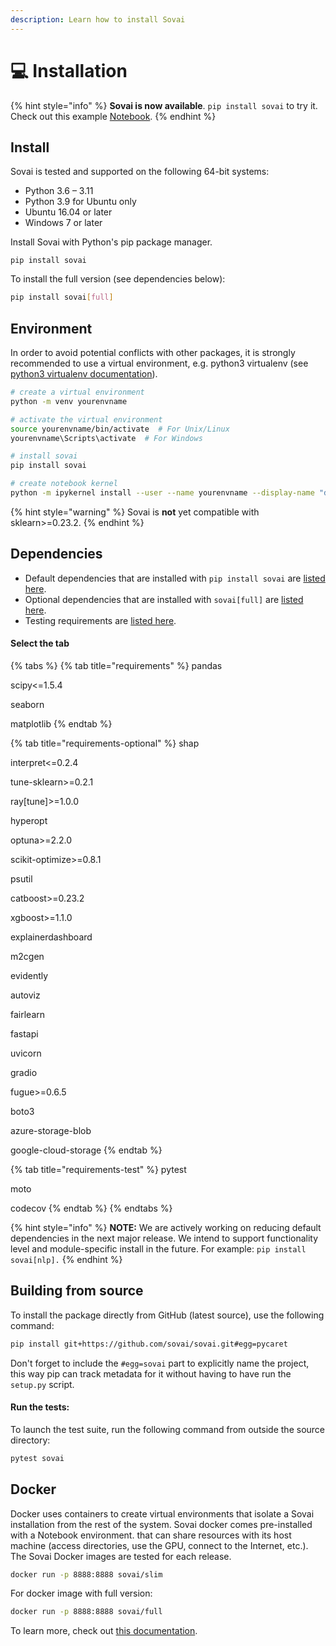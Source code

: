 ```yaml
---
description: Learn how to install Sovai
---
```


# 💻 Installation

{% hint style="info" %}
**Sovai is now available**. `pip install sovai` to try it. Check out this example [Notebook](https://colab.research.google.com/drive/1\_H0sHYhzKGZDmgzrQLosuZAR3nOaL6CN?usp=sharing).
{% endhint %}

## Install

Sovai is tested and supported on the following 64-bit systems:

* Python 3.6 – 3.11
* Python 3.9 for Ubuntu only
* Ubuntu 16.04 or later
* Windows 7 or later

Install Sovai with Python's pip package manager.

```shell
pip install sovai
```

To install the full version (see dependencies below):

```bash
pip install sovai[full]
```

## Environment

In order to avoid potential conflicts with other packages, it is strongly recommended to use a virtual environment, e.g. python3 virtualenv (see [python3 virtualenv documentation](https://docs.python.org/3/tutorial/venv.html)).

```sh
# create a virtual environment
python -m venv yourenvname

# activate the virtual environment
source yourenvname/bin/activate  # For Unix/Linux
yourenvname\Scripts\activate  # For Windows

# install sovai
pip install sovai

# create notebook kernel
python -m ipykernel install --user --name yourenvname --display-name "display-name"
```

{% hint style="warning" %}
Sovai is **not** yet compatible with sklearn>=0.23.2.
{% endhint %}

## Dependencies

* Default dependencies that are installed with `pip install sovai` are [listed here](https://github.com/pycaret/pycaret/blob/master/requirements.txt).
* Optional dependencies that are installed with `sovai[full]` are [listed here](installation.md#install-from-pip).
* Testing requirements are [listed here](https://github.com/pycaret/pycaret/blob/master/requirements-test.txt).

#### Select the tab

{% tabs %}
{% tab title="requirements" %}
pandas

scipy<=1.5.4

seaborn

matplotlib
{% endtab %}

{% tab title="requirements-optional" %}
shap

interpret<=0.2.4

tune-sklearn>=0.2.1

ray\[tune]>=1.0.0

hyperopt

optuna>=2.2.0

scikit-optimize>=0.8.1

psutil

catboost>=0.23.2

xgboost>=1.1.0

explainerdashboard

m2cgen

evidently

autoviz

fairlearn

fastapi

uvicorn

gradio

fugue>=0.6.5

boto3

azure-storage-blob

google-cloud-storage
{% endtab %}

{% tab title="requirements-test" %}
pytest

moto

codecov
{% endtab %}
{% endtabs %}

{% hint style="info" %}
**NOTE:** We are actively working on reducing default dependencies in the next major release. We intend to support functionality level and module-specific install in the future. For example: `pip install sovai[nlp].`
{% endhint %}

## Building from source

To install the package directly from GitHub (latest source), use the following command:

```bash
pip install git+https://github.com/sovai/sovai.git#egg=pycaret
```

Don't forget to include the `#egg=sovai` part to explicitly name the project, this way pip can track metadata for it without having to have run the `setup.py` script.

#### Run the tests:

To launch the test suite, run the following command from outside the source directory:

```bash
pytest sovai
```

## Docker

Docker uses containers to create virtual environments that isolate a Sovai installation from the rest of the system. Sovai docker comes pre-installed with a Notebook environment. that can share resources with its host machine (access directories, use the GPU, connect to the Internet, etc.). The Sovai Docker images are tested for each release.

```bash
docker run -p 8888:8888 sovai/slim
```

For docker image with full version:

```bash
docker run -p 8888:8888 sovai/full
```

To learn more, check out [this documentation](https://hub.docker.com/r/pycaret/full).
